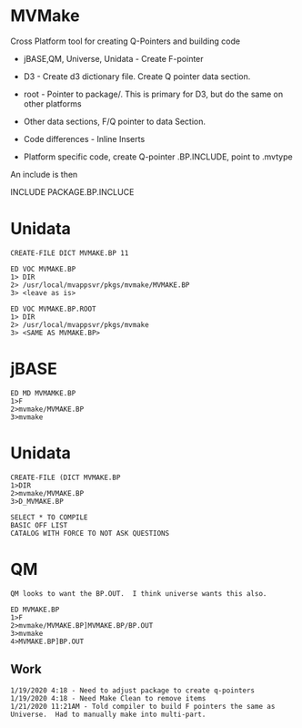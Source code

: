 # MVMake

Cross Platform tool for creating Q-Pointers and building code

* jBASE,QM, Universe, Unidata - Create F-pointer
* D3 - Create d3 dictionary file.  Create Q pointer data section.

* root - Pointer to package/. This is primary for D3, but do the same on other platforms
* Other data sections, F/Q pointer to data Section.

* Code differences - Inline Inserts

* Platform specific code, create Q-pointer <package>.BP.INCLUDE, point to <package>.mvtype

An include is then

INCLUDE PACKAGE.BP.INCLUCE <include>

# Unidata

```
CREATE-FILE DICT MVMAKE.BP 11

ED VOC MVMAKE.BP
1> DIR
2> /usr/local/mvappsvr/pkgs/mvmake/MVMAKE.BP
3> <leave as is>

ED VOC MVMAKE.BP.ROOT
1> DIR
2> /usr/local/mvappsvr/pkgs/mvmake
3> <SAME AS MVMAKE.BP>
```

# jBASE
```
ED MD MVMAMKE.BP
1>F
2>mvmake/MVMAKE.BP
3>mvmake
```

# Unidata
```
CREATE-FILE (DICT MVMAKE.BP
1>DIR
2>mvmake/MVMAKE.BP
3>D_MVMAKE.BP

SELECT * TO COMPILE
BASIC OFF LIST
CATALOG WITH FORCE TO NOT ASK QUESTIONS
```
# QM
```
QM looks to want the BP.OUT.  I think universe wants this also.

ED MVMAKE.BP
1>F
2>mvmake/MVMAKE.BP]MVMAKE.BP/BP.OUT
3>mvmake
4>MVMAKE.BP]BP.OUT
```




## Work
```
1/19/2020 4:18 - Need to adjust package to create q-pointers
1/19/2020 4:18 - Need Make Clean to remove items
1/21/2020 11:21AM - Told compiler to build F pointers the same as Universe.  Had to manually make into multi-part.

````



